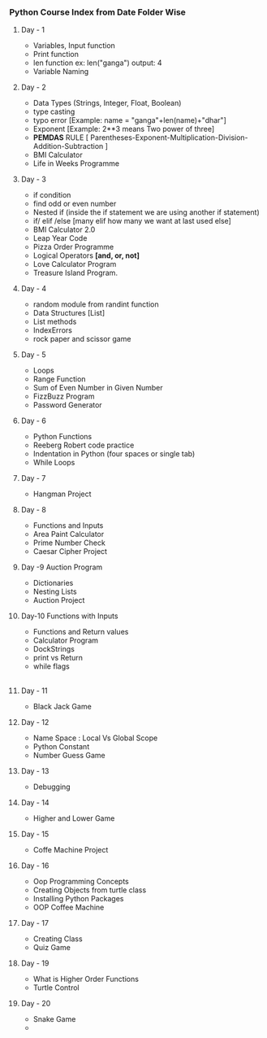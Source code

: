 ### Python Course Index from Date Folder Wise

1. Day - 1
    - Variables, Input function
    - Print function
    - len function ex:  len("ganga") output: 4
    - Variable Naming 
2. Day - 2
    - Data Types (Strings, Integer, Float, Boolean)
    - type casting
    - typo error  [Example: name = "ganga"+len(name)+"dhar"]
    - Exponent [Example: 2**3 means Two power of three]
    - **PEMDAS** RULE [ Parentheses-Exponent-Multiplication-Division-Addition-Subtraction ]
    - BMI Calculator
    - Life in Weeks Programme
3. Day - 3
   - if condition
   - find odd or even number
   - Nested if (inside the if statement we are using another if statement)
   - if/ elif /else  [many elif how many we want at last used else]
   - BMI Calculator 2.0
   - Leap Year Code
   - Pizza Order Programme
   - Logical Operators **[and, or, not]**
   - Love Calculator Program
   - Treasure Island Program.
4. Day - 4
   - random module from randint function
   - Data Structures [List]
   - List methods
   - IndexErrors 
   - rock paper and scissor game
5. Day - 5
   - Loops
   - Range Function
   - Sum of Even Number in Given Number
   - FizzBuzz Program
   - Password Generator
6. Day - 6
   - Python Functions
   - Reeberg Robert code practice
   - Indentation in Python (four spaces or single tab)
   - While Loops
7. Day - 7
   - Hangman Project
8. Day - 8
   - Functions and Inputs
   - Area Paint Calculator
   - Prime Number Check
   - Caesar Cipher Project
9. Day -9 Auction Program
   - Dictionaries
   - Nesting Lists
   - Auction Project
10. Day-10 Functions with Inputs
    - Functions and Return values
    - Calculator Program
    - DockStrings
    - print vs Return
    - while flags
    <br>
11. Day - 11
    - Black Jack Game
      <br>
12. Day - 12
     - Name Space : Local Vs Global Scope
     - Python Constant
     - Number Guess Game
13. Day - 13
    - Debugging 
14. Day - 14
    - Higher and Lower Game
15. Day - 15 
    - Coffe Machine Project 
16. Day - 16
    - Oop Programming Concepts
    - Creating Objects from turtle class
    - Installing Python Packages
    - OOP Coffee Machine
17. Day - 17
    - Creating Class
    - Quiz Game

19. Day - 19
    - What is Higher Order Functions
    - Turtle Control 
20. Day - 20
    - Snake Game
    - 